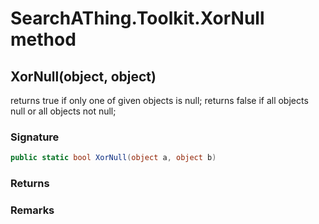 # SearchAThing.Toolkit.XorNull method
## XorNull(object, object)
returns true if only one of given objects is null;
            returns false if all objects null or all objects not null;

### Signature
```csharp
public static bool XorNull(object a, object b)
```
### Returns

### Remarks

